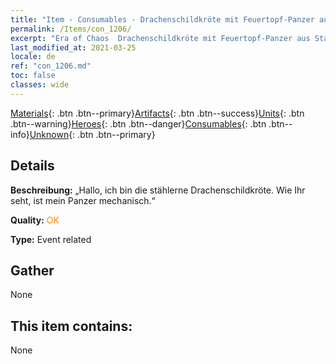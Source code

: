 ```yaml
---
title: "Item - Consumables - Drachenschildkröte mit Feuertopf-Panzer aus Stahl"
permalink: /Items/con_1206/
excerpt: "Era of Chaos  Drachenschildkröte mit Feuertopf-Panzer aus Stahl"
last_modified_at: 2021-03-25
locale: de
ref: "con_1206.md"
toc: false
classes: wide
---
```

 [Materials](/de/Items/){: .btn .btn--primary}[Artifacts](/de/Items/Artifacts/){: .btn .btn--success}[Units](/de/Items/Units/){: .btn .btn--warning}[Heroes](/de/Items/Heroes/){: .btn .btn--danger}[Consumables](/de/Items/Consumables/){: .btn .btn--info}[Unknown](/de/Items/Unknown/){: .btn .btn--primary}

## Details
 **Beschreibung:** „Hallo, ich bin die stählerne Drachenschildkröte. Wie Ihr seht, ist mein Panzer mechanisch.“

 **Quality:** <span style="color: #FF8C00">OK</span>

 **Type:** Event related

## Gather

  None

## This item contains:

  None


